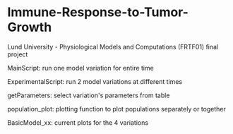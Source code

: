# Immune-Response-to-Tumor-Growth
Lund University - Physiological Models and Computations (FRTF01) final project

MainScript: run one model variation for entire time

ExperimentalScript: run 2 model variations at different times

getParameters: select variation's parameters from table

population_plot: plotting function to plot populations separately or together

BasicModel_xx: current plots for the 4 variations
